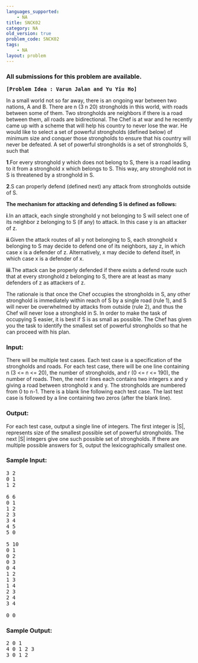 ```yaml
---
languages_supported:
    - NA
title: SNCK02
category: NA
old_version: true
problem_code: SNCK02
tags:
    - NA
layout: problem
---
```

###  All submissions for this problem are available. 

<pre><b>[Problem Idea : Varun Jalan and Yu Yiu Ho]</b>
</pre>
In a small world not so far away, there is an ongoing war between two nations, A and B. There are n (3 n 20) strongholds in this world, with roads between some of them. Two strongholds are neighbors if there is a road between them, all roads are bidirectional. The Chef is at war and he recently came up with a scheme that will help his country to never lose the war. He would like to select a set of powerful strongholds (defined below) of minimum size and conquer those strongholds to ensure that his country will never be defeated. A set of powerful strongholds is a set of strongholds S, such that

**1**.For every stronghold y which does not belong to S, there is a road leading to it from a stronghold x which belongs to S. This way, any stronghold not in S is threatened by a stronghold in S.

**2**.S can properly defend (defined next) any attack from strongholds outside of S.

**The mechanism for attacking and defending S is defined as follows:**

**i**.In an attack, each single stronghold y not belonging to S will select one of its neighbor z belonging to S (if any) to attack. In this case y is an attacker of z.

**ii**.Given the attack routes of all y not belonging to S, each stronghold x belonging to S may decide to defend one of its neighbors, say z, in which case x is a defender of z. Alternatively, x may decide to defend itself, in which case x is a defender of x.

**iii**.The attack can be properly defended if there exists a defend route such that at every stronghold z belonging to S, there are at least as many defenders of z as attackers of z.

The rationale is that once the Chef occupies the strongholds in S, any other stronghold is immediately within reach of S by a single road (rule 1), and S will never be overwhelmed by attacks from outside (rule 2), and thus the Chef will never lose a stronghold in S. In order to make the task of occupying S easier, it is best if S is as small as possible. The Chef has given you the task to identify the smallest set of powerful strongholds so that he can proceed with his plan.

### Input:

There will be multiple test cases. Each test case is a specification of the strongholds and roads. For each test case, there will be one line containing n (3 &lt;= n &lt;= 20), the number of strongholds, and r (0 &lt;= r &lt;= 190), the number of roads. Then, the next r lines each contains two integers x and y giving a road between stronghold x and y. The strongholds are numbered from 0 to n-1. There is a blank line following each test case. The last test case is followed by a line containing two zeros (after the blank line).

### Output:

For each test case, output a single line of integers. The first integer is |S|, represents size of the smallest possible set of powerful strongholds. The next |S| integers give one such possible set of strongholds. If there are multiple possible answers for S, output the lexicographically smallest one.

### Sample Input:

<pre>3 2
0 1
1 2

6 6
0 1
1 2
2 3
3 4
4 5
5 0

5 10
0 1
0 2
0 3
0 4
1 2
1 3
1 4
2 3
2 4
3 4

0 0
</pre>
### Sample Output:

<pre>2 0 1
4 0 1 2 3
3 0 1 2
<br></br><br></br>
</pre>